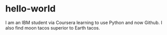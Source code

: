 # hello-world
I am an IBM student via Coursera learning to use Python and now Github. 
I also find moon tacos superior to Earth tacos.
